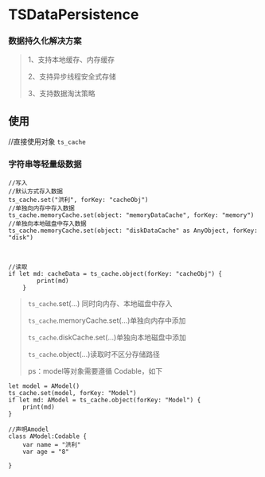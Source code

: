 # TSDataPersistence

### 数据持久化解决方案
>1、支持本地缓存、内存缓存
>
>2、支持异步线程安全式存储
>
>3、支持数据淘汰策略
>


## 使用
//直接使用对象
`ts_cache`
### 字符串等轻量级数据
	//写入
	//默认方式存入数据
	ts_cache.set("洪利", forKey: "cacheObj")
	//单独向内存中存入数据
	ts_cache.memoryCache.set(object: "memoryDataCache", forKey: "memory")
	//单独向本地磁盘中存入数据
	ts_cache.memoryCache.set(object: "diskDataCache" as AnyObject, forKey: "disk")
	
	
	
	//读取
	if let md: cacheData = ts_cache.object(forKey: "cacheObj") {
            print(md)
        }
        
> `ts_cache`.set(...) 同时向内存、本地磁盘中存入
> 
> `ts_cache`.memoryCache.set(...)单独向内存中添加
> 
> `ts_cache`.diskCache.set(...)单独向本地磁盘中添加
> 
> `ts_cache`.object(...)读取时不区分存储路径
> 
> ps：model等对象需要遵循 Codable，如下        

	let model = AModel()
    ts_cache.set(model, forKey: "Model")
    if let md: AModel = ts_cache.object(forKey: "Model") {
        print(md)
    }

	//声明Amodel
	class AModel:Codable {
	    var name = "洪利"
	    var age = "8"
	    
	}

